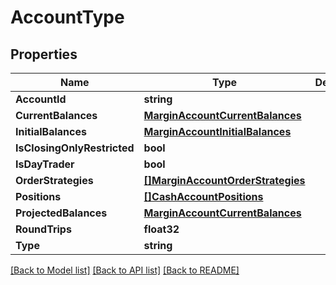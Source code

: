 # AccountType

## Properties

Name | Type | Description | Notes
------------ | ------------- | ------------- | -------------
**AccountId** | **string** |  | [optional] 
**CurrentBalances** | [**MarginAccountCurrentBalances**](MarginAccount_currentBalances.md) |  | [optional] 
**InitialBalances** | [**MarginAccountInitialBalances**](MarginAccount_initialBalances.md) |  | [optional] 
**IsClosingOnlyRestricted** | **bool** |  | [optional] 
**IsDayTrader** | **bool** |  | [optional] 
**OrderStrategies** | [**[]MarginAccountOrderStrategies**](MarginAccount_orderStrategies.md) |  | [optional] 
**Positions** | [**[]CashAccountPositions**](CashAccount_positions.md) |  | [optional] 
**ProjectedBalances** | [**MarginAccountCurrentBalances**](MarginAccount_currentBalances.md) |  | [optional] 
**RoundTrips** | **float32** |  | [optional] 
**Type** | **string** |  | [optional] 

[[Back to Model list]](../README.md#documentation-for-models) [[Back to API list]](../README.md#documentation-for-api-endpoints) [[Back to README]](../README.md)


